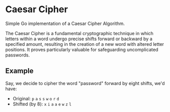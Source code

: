 # Caesar Cipher
Simple Go implementation of a Caesar Cipher Algorithm.

The Caesar Cipher is a fundamental cryptographic technique in which letters within a word undergo precise shifts forward or backward by a specified amount, resulting in the creation of a new word with altered letter positions. It proves particularly valuable for safeguarding uncomplicated passwords.

## Example
Say, we decide to cipher the word "password" forward by eight shifts, we'd have:  
-  Original: `p` `a` `s` `s` `w` `o` `r` `d`  
- Shifted (by 8): `x` `i` `a` `a` `e` `w` `z` `l`
